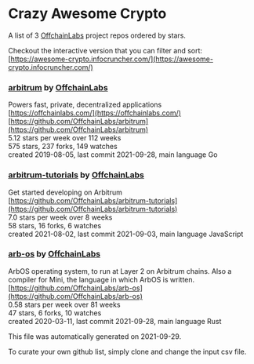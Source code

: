 # Crazy Awesome Crypto
A list of 3 [OffchainLabs](https://github.com/OffchainLabs) project repos ordered by stars.  

Checkout the interactive version that you can filter and sort: 
[https://awesome-crypto.infocruncher.com/](https://awesome-crypto.infocruncher.com/)  


### [arbitrum](https://github.com/OffchainLabs/arbitrum) by [OffchainLabs](https://github.com/OffchainLabs)  
Powers fast, private, decentralized applications  
[https://offchainlabs.com/](https://offchainlabs.com/)  
[https://github.com/OffchainLabs/arbitrum](https://github.com/OffchainLabs/arbitrum)  
5.12 stars per week over 112 weeks  
575 stars, 237 forks, 149 watches  
created 2019-08-05, last commit 2021-09-28, main language Go  


### [arbitrum-tutorials](https://github.com/OffchainLabs/arbitrum-tutorials) by [OffchainLabs](https://github.com/OffchainLabs)  
Get started developing on Arbitrum   
[https://github.com/OffchainLabs/arbitrum-tutorials](https://github.com/OffchainLabs/arbitrum-tutorials)  
7.0 stars per week over 8 weeks  
58 stars, 16 forks, 6 watches  
created 2021-08-02, last commit 2021-09-03, main language JavaScript  


### [arb-os](https://github.com/OffchainLabs/arb-os) by [OffchainLabs](https://github.com/OffchainLabs)  
ArbOS operating system, to run at Layer 2 on Arbitrum chains.  Also a compiler for Mini, the language in which ArbOS is written.  
[https://github.com/OffchainLabs/arb-os](https://github.com/OffchainLabs/arb-os)  
0.58 stars per week over 81 weeks  
47 stars, 6 forks, 10 watches  
created 2020-03-11, last commit 2021-09-28, main language Rust  


This file was automatically generated on 2021-09-29.  

To curate your own github list, simply clone and change the input csv file.  
